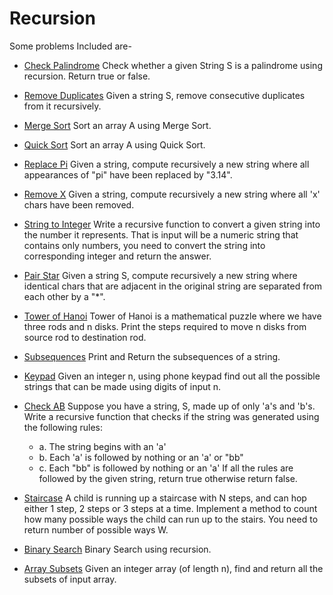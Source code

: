 # Recursion

Some problems Included are-

- [Check Palindrome](./RC0001_Check_Palindrome.java)
  Check whether a given String S is a palindrome using recursion. Return true or false.

- [Remove Duplicates](./RC0002_Remove_Duplicates.java)
  Given a string S, remove consecutive duplicates from it recursively.

- [Merge Sort](./RC0003_Merge_Sort.java)
  Sort an array A using Merge Sort.

- [Quick Sort](./RC0004_Quick_Sort.java)
  Sort an array A using Quick Sort.

- [Replace Pi](./RC0005_Replace_Pi.java)
  Given a string, compute recursively a new string where all appearances of "pi" have been replaced by "3.14".

- [Remove X](./RC0006_Remove_X.java)
  Given a string, compute recursively a new string where all 'x' chars have been removed.

- [String to Integer](./RC0007_String_To_Integer.java)
  Write a recursive function to convert a given string into the number it represents. That is input will be a numeric string that contains only numbers, you need to convert the string into corresponding integer and return the answer.

- [Pair Star](./RC0008_Pair_Star.java)
  Given a string S, compute recursively a new string where identical chars that are adjacent in the original string are separated from each other by a "\*".

- [Tower of Hanoi](./RC0009_Tower_Of_Hanoi.java)
  Tower of Hanoi is a mathematical puzzle where we have three rods and n disks. Print the steps required to move n disks from source rod to destination rod.

- [Subsequences](./RC0010_Subsequences.java)
  Print and Return the subsequences of a string.

- [Keypad](./RC0011_Keypad.java)
  Given an integer n, using phone keypad find out all the possible strings that can be made using digits of input n.

- [Check AB](./RC0012_Check_AB.java)
  Suppose you have a string, S, made up of only 'a's and 'b's. Write a recursive function that checks if the string was generated using the following rules:

  - a. The string begins with an 'a'
  - b. Each 'a' is followed by nothing or an 'a' or "bb"
  - c. Each "bb" is followed by nothing or an 'a'
    If all the rules are followed by the given string, return true otherwise return false.

- [Staircase](./RC0013_Staircase.java)
  A child is running up a staircase with N steps, and can hop either 1 step, 2 steps or 3 steps at a time. Implement a method to count how many possible ways the child can run up to the stairs. You need to return number of possible ways W.

- [Binary Search](./RC0014_Binary_Search.java)
  Binary Search using recursion.

- [Array Subsets](./RC0015_Array_Subsets.java)
  Given an integer array (of length n), find and return all the subsets of input array.
